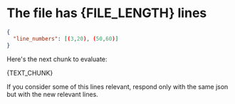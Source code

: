 
# The file has {FILE_LENGTH} lines

```json
{
  "line_numbers": [(3,20), (50,60)]
}
```

Here's the next chunk to evaluate:

{TEXT_CHUNK}

If you consider some of this lines relevant, respond only with the same json but with the new relevant lines.
